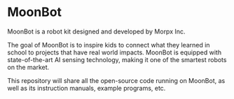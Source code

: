 # MoonBot
MoonBot is a robot kit designed and developed by Morpx Inc.

The goal of MoonBot is to inspire kids to connect what they learned in school to
projects that have real world impacts. MoonBot is equipped with state-of-the-art
AI sensing technology, making it one of the smartest robots on the market.

This repository will share all the open-source code running on MoonBot, as well
as its instruction manuals, example programs, etc.
